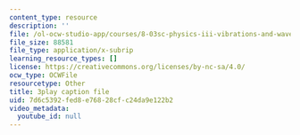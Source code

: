 ```yaml
---
content_type: resource
description: ''
file: /ol-ocw-studio-app/courses/8-03sc-physics-iii-vibrations-and-waves-fall-2016/7d6c5392fed8e76828cfc24da9e122b2_VkbtIDSHfSc.srt
file_size: 88581
file_type: application/x-subrip
learning_resource_types: []
license: https://creativecommons.org/licenses/by-nc-sa/4.0/
ocw_type: OCWFile
resourcetype: Other
title: 3play caption file
uid: 7d6c5392-fed8-e768-28cf-c24da9e122b2
video_metadata:
  youtube_id: null
---
```

